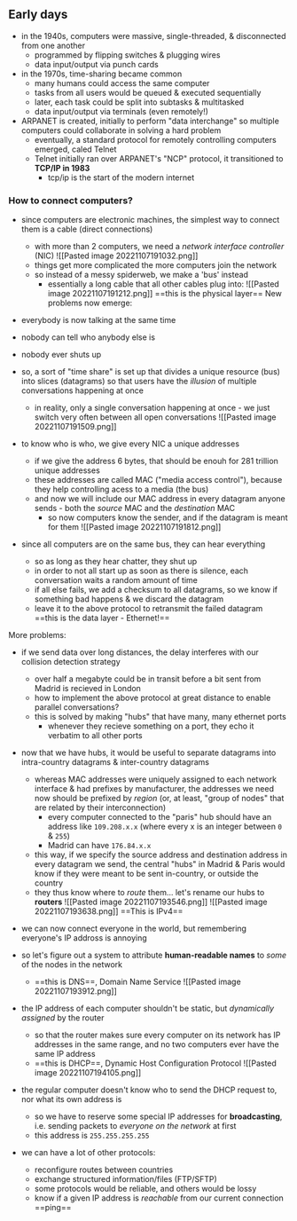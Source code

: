 ## Early days
- in the 1940s, computers were massive, single-threaded, & disconnected from one another
	- programmed by flipping switches & plugging wires
	- data input/output via punch cards
- in the 1970s, time-sharing became common
	- many humans could access the same computer
	- tasks from all users would be queued & executed sequentially
	- later, each task could be split into subtasks & multitasked
	- data input/output via terminals (even remotely!)
- ARPANET is created, initially to perform "data interchange" so multiple computers could collaborate in solving a hard problem
	- eventually, a standard protocol for remotely controlling computers emerged, caled Telnet
	- Telnet initially ran over ARPANET's "NCP" protocol, it transitioned to **TCP/IP in 1983**
		- tcp/ip is the start of the modern internet

### How to connect computers?
- since computers are electronic machines, the simplest way to connect them is a cable (direct connections)
	- with more than 2 computers, we need a *network interface controller* (NIC)
![[Pasted image 20221107191032.png]]
	- things get more complicated the more computers join the network
	- so instead of a messy spiderweb, we make a 'bus' instead
		- essentially a long cable that all other cables plug into:
![[Pasted image 20221107191212.png]]
==this is the physical layer==
New problems now emerge:
- everybody is now talking at the same time
- nobody can tell who anybody else is
- nobody ever shuts up

- so, a sort of "time share" is set up that divides a unique resource  (bus) into slices (datagrams) so that users have the *illusion* of multiple conversations happening at once
	- in reality, only a single conversation happening at once - we just switch very often between all open conversations
![[Pasted image 20221107191509.png]]

- to know who is who, we give every NIC a unique addresses
	- if we give the address 6 bytes, that should be enouh for 281 trillion unique addresses
	- these addresses are called MAC ("media access control"), because they help controlling acess to a media (the bus)
	- and now we will include our MAC address in every datagram anyone sends - both the *source* MAC and the *destination* MAC
		- so now computers know the sender, and if the datagram is meant for them
	![[Pasted image 20221107191812.png]]
- since all computers are on the same bus, they can hear everything
	- so as long as they hear chatter, they shut up
	- in order to not all start up as soon as there is silence, each conversation waits a random amount of time
	- if all else fails, we add a checksum to all datagrams, so we know if something bad happens & we discard the datagram
	- leave it to the above protocol to retransmit the failed datagram
==this is the data layer - Ethernet!==

More problems:
- if we send data over long distances, the delay interferes with our collision detection strategy
	- over half a megabyte could be in transit before a bit sent from Madrid is recieved in London
	- how to implement the above protocol at great distance to enable parallel conversations?
	- this is solved by making "hubs" that have many, many ethernet ports
		- whenever they recieve something on a port, they echo it verbatim to all other ports
- now that we have hubs, it would be useful to separate datagrams into intra-country datagrams & inter-country datagrams
	- whereas MAC addresses were uniquely assigned to each network interface & had prefixes by manufacturer, the addresses we need now should be prefixed by *region* (or, at least, "group of nodes" that are related by their interconnection)
		- every computer connected to the "paris" hub should have an address like `109.208.x.x` (where every x is an integer between `0` & `255`)
		- Madrid can have `176.84.x.x`
	- this way, if we specify the source address and destination address in every datagram we send, the central "hubs" in Madrid & Paris would know if they were meant to be sent in-country, or outside the country
	- they thus know where to *route* them... let's rename our hubs to **routers**
![[Pasted image 20221107193546.png]]
![[Pasted image 20221107193638.png]]
==This is IPv4==

- we can now connect everyone in the world, but remembering everyone's IP addross is annoying
- so let's figure out a system to attribute **human-readable names** to *some* of the nodes in the network
	- ==this is DNS==, Domain Name Service
![[Pasted image 20221107193912.png]]

- the IP address of each computer shouldn't be static, but *dynamically assigned* by the router
	- so that the router makes sure every computer on its network has IP addresses in the same range, and no two computers ever have the same IP address
	- ==this is DHCP==, Dynamic Host Configuration Protocol
![[Pasted image 20221107194105.png]]

- the regular computer doesn't know who to send the DHCP request to, nor what its own address is
	- so we have to reserve some special IP addresses for **broadcasting**, i.e. sending packets to *everyone on the network* at first
	- this address is `255.255.255.255`
- we can have a lot of other protocols:
	- reconfigure routes between countries
	- exchange structured information/files (FTP/SFTP)
	- some protocols would be reliable, and others would be lossy
	- know if a given IP address is *reachable* from our current connection ==ping==